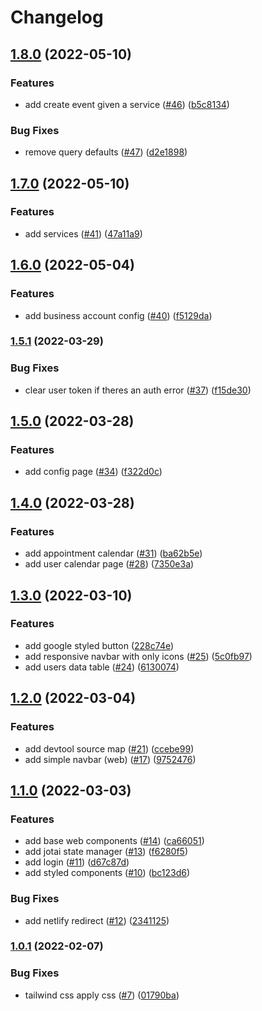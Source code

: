 # Changelog

## [1.8.0](https://github.com/educhavezbarreto/appointment-app/compare/v1.7.0...v1.8.0) (2022-05-10)


### Features

* add create event given a service ([#46](https://github.com/educhavezbarreto/appointment-app/issues/46)) ([b5c8134](https://github.com/educhavezbarreto/appointment-app/commit/b5c81348119317c3143e4f9668fbf5db405cdc0f))


### Bug Fixes

* remove query defaults ([#47](https://github.com/educhavezbarreto/appointment-app/issues/47)) ([d2e1898](https://github.com/educhavezbarreto/appointment-app/commit/d2e18986387401ef4004db920bbcfa080afe9300))

## [1.7.0](https://github.com/educhavezbarreto/appointment-app/compare/v1.6.0...v1.7.0) (2022-05-10)


### Features

* add services ([#41](https://github.com/educhavezbarreto/appointment-app/issues/41)) ([47a11a9](https://github.com/educhavezbarreto/appointment-app/commit/47a11a9d8180eed9348452ac88de1c25e27ff9f9))

## [1.6.0](https://github.com/educhavezbarreto/appointment-app/compare/v1.5.1...v1.6.0) (2022-05-04)


### Features

* add business account config ([#40](https://github.com/educhavezbarreto/appointment-app/issues/40)) ([f5129da](https://github.com/educhavezbarreto/appointment-app/commit/f5129dad7d5b8c2e07cfeee884f9ddf9d0933884))

### [1.5.1](https://github.com/educhavezbarreto/appointment-app/compare/v1.5.0...v1.5.1) (2022-03-29)


### Bug Fixes

* clear user token if theres an auth error ([#37](https://github.com/educhavezbarreto/appointment-app/issues/37)) ([f15de30](https://github.com/educhavezbarreto/appointment-app/commit/f15de302ed9175750d844bd5c0eacb299398efef))

## [1.5.0](https://github.com/educhavezbarreto/appointment-app/compare/v1.4.0...v1.5.0) (2022-03-28)


### Features

* add config page ([#34](https://github.com/educhavezbarreto/appointment-app/issues/34)) ([f322d0c](https://github.com/educhavezbarreto/appointment-app/commit/f322d0cccde7b9af38803cb85c3736b6322ae039))

## [1.4.0](https://github.com/educhavezbarreto/appointment-app/compare/v1.3.0...v1.4.0) (2022-03-28)


### Features

* add appointment calendar ([#31](https://github.com/educhavezbarreto/appointment-app/issues/31)) ([ba62b5e](https://github.com/educhavezbarreto/appointment-app/commit/ba62b5e103f8448cf827db374da15aecefc45570))
* add user calendar page ([#28](https://github.com/educhavezbarreto/appointment-app/issues/28)) ([7350e3a](https://github.com/educhavezbarreto/appointment-app/commit/7350e3ae1398640dd8c5c8894d0b71d2abdc767f))

## [1.3.0](https://github.com/educhavezbarreto/appointment-app/compare/v1.2.0...v1.3.0) (2022-03-10)


### Features

* add google styled button ([228c74e](https://github.com/educhavezbarreto/appointment-app/commit/228c74e82d50c8fc0ed8546c39c6cb5ca4b90b29))
* add responsive navbar with only icons ([#25](https://github.com/educhavezbarreto/appointment-app/issues/25)) ([5c0fb97](https://github.com/educhavezbarreto/appointment-app/commit/5c0fb971545b24584711cce5d86ff9d882f76e7e))
* add users data table ([#24](https://github.com/educhavezbarreto/appointment-app/issues/24)) ([6130074](https://github.com/educhavezbarreto/appointment-app/commit/6130074a3ea832c99a6c9c72633155dba4a1305d))

## [1.2.0](https://github.com/educhavezbarreto/appointment-app/compare/v1.1.0...v1.2.0) (2022-03-04)


### Features

* add devtool source map ([#21](https://github.com/educhavezbarreto/appointment-app/issues/21)) ([ccebe99](https://github.com/educhavezbarreto/appointment-app/commit/ccebe991ef381923486f93e8cc21e09e518d1735))
* add simple navbar (web) ([#17](https://github.com/educhavezbarreto/appointment-app/issues/17)) ([9752476](https://github.com/educhavezbarreto/appointment-app/commit/97524760aabfd6d0854b0f953a86920681c1711f))

## [1.1.0](https://github.com/educhavezbarreto/appointment-app/compare/v1.0.1...v1.1.0) (2022-03-03)


### Features

* add base web components ([#14](https://github.com/educhavezbarreto/appointment-app/issues/14)) ([ca66051](https://github.com/educhavezbarreto/appointment-app/commit/ca660517fd921ad24211135c4ba0add9d0cddc95))
* add jotai state manager ([#13](https://github.com/educhavezbarreto/appointment-app/issues/13)) ([f6280f5](https://github.com/educhavezbarreto/appointment-app/commit/f6280f5b7ef92aa0eda6c167733a862c859035a5))
* add login ([#11](https://github.com/educhavezbarreto/appointment-app/issues/11)) ([d67c87d](https://github.com/educhavezbarreto/appointment-app/commit/d67c87daa9f33e39e2ce2b2d0542ae022dfd195d))
* add styled components ([#10](https://github.com/educhavezbarreto/appointment-app/issues/10)) ([bc123d6](https://github.com/educhavezbarreto/appointment-app/commit/bc123d6d69fdda9667c96ee8a7a60547dd4c818b))


### Bug Fixes

* add netlify redirect ([#12](https://github.com/educhavezbarreto/appointment-app/issues/12)) ([2341125](https://github.com/educhavezbarreto/appointment-app/commit/234112556f8094e7665f074e7d1368a8b14b0e09))

### [1.0.1](https://github.com/educhavezbarreto/appointment-app/compare/v1.0.0...v1.0.1) (2022-02-07)


### Bug Fixes

* tailwind css apply css ([#7](https://github.com/educhavezbarreto/appointment-app/issues/7)) ([01790ba](https://github.com/educhavezbarreto/appointment-app/commit/01790ba9ecb01f8f67de18f61045f74450727687))
